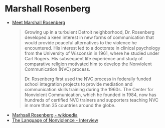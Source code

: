 # Marshall Rosenberg

- [Meet Marshall Rosenberg](https://www.nonviolentcommunication.com/meet_marshall_rosenberg/vision.htm)
  > Growing up in a turbulent Detroit neighborhood, Dr. Rosenberg developed a
  > keen interest in new forms of communication that would provide peaceful
  > alternatives to the violence he encountered. His interest led to a doctorate
  > in clinical psychology from the University of Wisconsin in 1961, where he
  > studied under Carl Rogers. His subsequent life experience and study of
  > comparative religion motivated him to develop the Nonviolent Communication
  > (NVC) process.
  >
  > Dr. Rosenberg first used the NVC process in federally funded school
  > integration projects to provide mediation and communication skills training
  > during the 1960s. The Center for Nonviolent Communication, which he founded
  > in 1984, now has hundreds of certified NVC trainers and supporters teaching
  > NVC in more than 35 countries around the globe.
- [Marhsall Rosenberg - wikipedia](https://en.wikipedia.org/wiki/Marshall_Rosenberg)
- [The Language of Nonviolence - Interview](https://web.archive.org/web/20180417065819/http://www.yesmagazine.org/issues/rx-for-the-earth/837)
